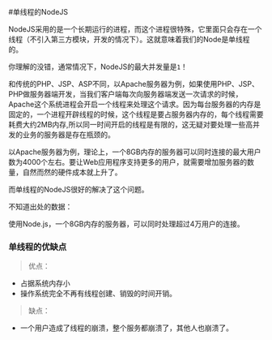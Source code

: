 #单线程的NodeJS

NodeJS采用的是一个长期运行的进程，而这个进程很特殊，它里面只会存在一个线程（不引入第三方模块，开发的情况下）。这就意味着我们的Node是单线程的。

你理解的没错，通常情况下，NodeJS的最大并发量是`1`！

和传统的PHP、JSP、ASP不同，以Apache服务器为例，如果使用PHP、JSP、PHP做服务器端开发，当我们客户端每次向服务器端发送一次请求的时候，Apache这个系统进程会开启一个线程来处理这个请求。因为每台服务器的内存是固定的，一个进程开辟线程的时候，这个线程是要占服务器内存的，每个线程需要耗费大约2MB内存,所以同一时间开启的线程是有限的，这无疑对要处理一些高并发的业务的服务器是存在瓶颈的。

以Apache服务器为例，理论上，一个8GB内存的服务器可以同时连接的最大用户数为4000个左右。要让Web应用程序支持更多的用户，就需要增加服务器的数量，自然而然的硬件成本就上升了。

而单线程的NodeJS很好的解决了这个问题。

不知道出处的数据：

使用Node.js，一个8GB内存的服务器，可以同时处理超过4万用户的连接。


### 单线程的优缺点

>优点：
* 占据系统内存小
* 操作系统完全不再有线程创建、销毁的时间开销。

>缺点：
* 一个用户造成了线程的崩溃，整个服务都崩溃了，其他人也崩溃了。




